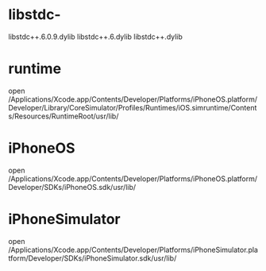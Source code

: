 # libstdc-
libstdc++.6.0.9.dylib libstdc++.6.dylib libstdc++.dylib
# runtime
open /Applications/Xcode.app/Contents/Developer/Platforms/iPhoneOS.platform/Developer/Library/CoreSimulator/Profiles/Runtimes/iOS.simruntime/Contents/Resources/RuntimeRoot/usr/lib/
# iPhoneOS
open /Applications/Xcode.app/Contents/Developer/Platforms/iPhoneOS.platform/Developer/SDKs/iPhoneOS.sdk/usr/lib/
# iPhoneSimulator
open /Applications/Xcode.app/Contents/Developer/Platforms/iPhoneSimulator.platform/Developer/SDKs/iPhoneSimulator.sdk/usr/lib/
